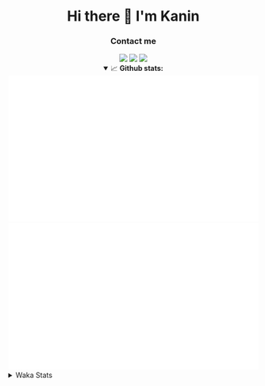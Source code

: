 <div align="center">
 <h1>Hi there 👋 I'm Kanin</h1>
 <h3>Contact me</h3>
 <a href="mailto:im@kanin.dev"><img src="https://img.shields.io/badge/gmail-%23D14836.svg?&style=for-the-badge&logo=gmail&logoColor=white"/></a>
 <a href="https://twitter.com/KaninTwt"><img src="https://img.shields.io/badge/twitter-%231DA1F2.svg?&style=for-the-badge&logo=twitter&logoColor=white"/></a>
 <a href="https://www.linkedin.com/in/KaninDev"><img src="https://img.shields.io/badge/linkedin-%230077B5.svg?&style=for-the-badge&logo=linkedin&logoColor=white"/></a>
<details open>
  <summary>📈 <b>Github stats:</b></summary>
  <img src="https://github.com/Kanin/Kanin/blob/master/scripts/GitHubStats/generated/overview.svg"/>
  <img src="https://github.com/Kanin/Kanin/blob/master/scripts/GitHubStats/generated/languages.svg"/>
</details>
</div>

<details>
 <summary>Waka Stats</summary>

<!--START_SECTION:waka-->
![Code Time](http://img.shields.io/badge/Code%20Time-3%2C030%20hrs%2032%20mins-blue)

![Profile Views](http://img.shields.io/badge/Profile%20Views-0-blue)

![Lines of code](https://img.shields.io/badge/From%20Hello%20World%20I%27ve%20Written-822.4%20thousand%20lines%20of%20code-blue)

**🐱 My GitHub Data** 

> 📦 184.3 kB Used in GitHub's Storage 
 > 
> 🏆 363 Contributions in the Year 2025
 > 
> 💼 Opted to Hire
 > 
> 📜 29 Public Repositories 
 > 
> 🔑 21 Private Repositories 
 > 
**I'm an Early 🐤** 

```text
🌞 Morning                2881 commits        ███████░░░░░░░░░░░░░░░░░░   28.71 % 
🌆 Daytime                2868 commits        ███████░░░░░░░░░░░░░░░░░░   28.58 % 
🌃 Evening                2940 commits        ███████░░░░░░░░░░░░░░░░░░   29.30 % 
🌙 Night                  1346 commits        ███░░░░░░░░░░░░░░░░░░░░░░   13.41 % 
```
📅 **I'm Most Productive on Monday** 

```text
Monday                   2028 commits        █████░░░░░░░░░░░░░░░░░░░░   20.21 % 
Tuesday                  1436 commits        ████░░░░░░░░░░░░░░░░░░░░░   14.31 % 
Wednesday                1015 commits        ███░░░░░░░░░░░░░░░░░░░░░░   10.11 % 
Thursday                 1566 commits        ████░░░░░░░░░░░░░░░░░░░░░   15.61 % 
Friday                   1627 commits        ████░░░░░░░░░░░░░░░░░░░░░   16.21 % 
Saturday                 904 commits         ██░░░░░░░░░░░░░░░░░░░░░░░   09.01 % 
Sunday                   1459 commits        ████░░░░░░░░░░░░░░░░░░░░░   14.54 % 
```


📊 **This Week I Spent My Time On** 

```text
🕑︎ Time Zone: America/New_York

💬 Programming Languages: 
Python                   41 hrs 15 mins      ██████████████████████░░░   88.16 % 
JavaScript               4 hrs 22 mins       ██░░░░░░░░░░░░░░░░░░░░░░░   09.34 % 
JSON with Comments       32 mins             ░░░░░░░░░░░░░░░░░░░░░░░░░   01.16 % 
HTML                     28 mins             ░░░░░░░░░░░░░░░░░░░░░░░░░   01.03 % 
Markdown                 2 mins              ░░░░░░░░░░░░░░░░░░░░░░░░░   00.10 % 

🔥 Editors: 
VS Code                  46 hrs 47 mins      █████████████████████████   100.00 % 

🐱‍💻 Projects: 
Bot                      31 hrs 18 mins      █████████████████░░░░░░░░   66.93 % 
Marshall                 15 hrs 28 mins      ████████░░░░░░░░░░░░░░░░░   33.07 % 
website-new              0 secs              ░░░░░░░░░░░░░░░░░░░░░░░░░   00.01 % 

💻 Operating System: 
Windows                  46 hrs 47 mins      █████████████████████████   100.00 % 
```

**I Mostly Code in Python** 

```text
Python                   33 repos            ████████████████░░░░░░░░░   63.46 % 
TypeScript               7 repos             ███░░░░░░░░░░░░░░░░░░░░░░   13.46 % 
Java                     5 repos             ██░░░░░░░░░░░░░░░░░░░░░░░   09.62 % 
HTML                     3 repos             █░░░░░░░░░░░░░░░░░░░░░░░░   05.77 % 
Kotlin                   1 repo              ░░░░░░░░░░░░░░░░░░░░░░░░░   01.92 % 
```



**Timeline**

![Lines of Code chart](https://raw.githubusercontent.com/Kanin/Kanin/master/assets/bar_graph.png)


 Last Updated on 04/10/2025 00:19:28 UTC
<!--END_SECTION:waka-->
</details>
